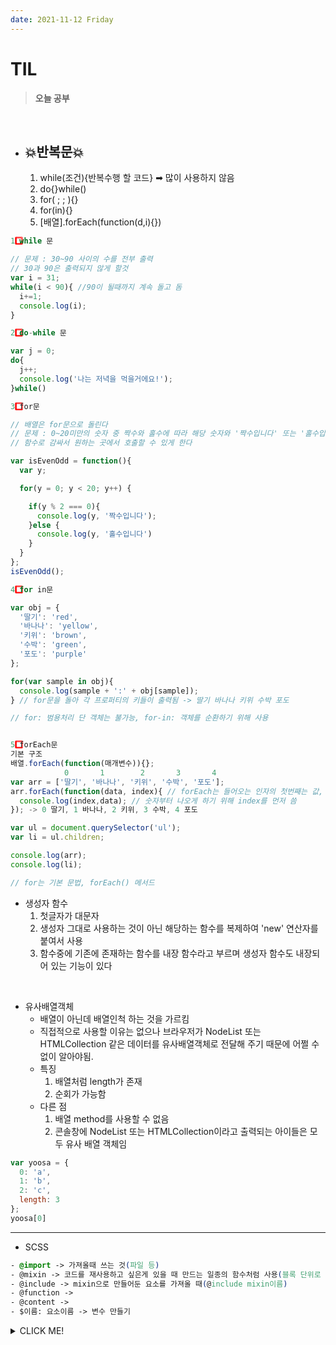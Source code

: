 ```yaml
---
date: 2021-11-12 Friday
---
```


# TIL

> **오늘 공부**
<br />

  - 💥반복문💥
    -
    1. while(조건){반복수행 할 코드} ➡ 많이 사용하지 않음
    2. do{}while()
    3. for( ; ; ){}
    4. for(in){}
    5. [배열].forEach(function(d,i){})
```js
1️⃣ while 문

// 문제 : 30~90 사이의 수를 전부 출력
// 30과 90은 출력되지 않게 할것
var i = 31;
while(i < 90){ //90이 될때까지 계속 돌고 돔
  i+=1;
  console.log(i);
}
```
```js
2️⃣ do-while 문

var j = 0;
do{
  j++;
  console.log('나는 저녁을 먹을거에요!');
}while()
```

```js
3️⃣ for문

// 배열은 for문으로 돌린다
// 문제 : 0~20미만의 숫자 중 짝수와 홀수에 따라 해당 숫자와 '짝수입니다' 또는 '홀수입니다'를 출력하는 함수 isEvenOdd를 만드시오
// 함수로 감싸서 원하는 곳에서 호출할 수 있게 한다

var isEvenOdd = function(){
  var y;

  for(y = 0; y < 20; y++) {

    if(y % 2 === 0){
      console.log(y, '짝수입니다');
    }else {
      console.log(y, '홀수입니다')
    }
  }
};
isEvenOdd();

```  

```js
4️⃣ for in문

var obj = {
  '딸기': 'red', 
  '바나나': 'yellow', 
  '키위': 'brown', 
  '수박': 'green', 
  '포도': 'purple'
};

for(var sample in obj){
  console.log(sample + ':' + obj[sample]);
} // for문을 돌아 각 프로퍼티의 키들이 출력됨 -> 딸기 바나나 키위 수박 포도

// for: 범용처리 단 객체는 불가능, for-in: 객체를 순환하기 위해 사용
```

```js

5️⃣ forEach문
기본 구조
배열.forEach(function(매개변수)){};
            0       1        2       3       4
var arr = ['딸기', '바나나', '키위', '수박', '포도'];
arr.forEach(function(data, index){ // forEach는 들어오는 인자의 첫번째는 값, 두번째는 순서
  console.log(index,data); // 숫자부터 나오게 하기 위해 index를 먼저 씀
}); -> 0 딸기, 1 바나나, 2 키위, 3 수박, 4 포도

var ul = document.querySelector('ul');
var li = ul.children;

console.log(arr);
console.log(li);

// for는 기본 문법, forEach() 메서드
```

- 생성자 함수
  1. 첫글자가 대문자
  2. 생성자 그대로 사용하는 것이 아닌 해당하는 함수를 복제하여 'new' 연산자를 붙여서 사용
  3. 함수중에 기존에 존재하는 함수를 내장 함수라고 부르며 생성자 함수도 내장되어 있는 기능이 있다

<br />

- 유사배열객체
  - 배열이 아닌데 배열인척 하는 것을 가르킴
  - 직접적으로 사용할 이유는 없으나 브라우저가 NodeList 또는 HTMLCollection 같은 데이터를 유사배열객체로 전달해 주기 때문에 어쩔 수 없이 알아야됨.
  - 특징 
    1. 배열처럼 length가 존재
    2. 순회가 가능함
  - 다른 점 
    1. 배열 method를 사용할 수 없음
    2. 콘솔창에 NodeList 또는 HTMLCollection이라고 출력되는 아이들은 모두 유사 배열 객체임
```js
var yoosa = {
  0: 'a',
  1: 'b',
  2: 'c',
  length: 3
};
yoosa[0]
```
-------
- SCSS
```css
- @import -> 가져올때 쓰는 것(파일 등)
- @mixin -> 코드를 재사용하고 싶은게 있을 때 만드는 일종의 함수처럼 사용(블록 단위로 만듬)
- @include -> mixin으로 만들어둔 요소를 가져올 때(@include mixin이름)
- @function ->  
- @content -> 
- $이름: 요소이름 -> 변수 만들기
```




<details>
<summary>CLICK ME!</summary>  
- 
</detials>  
